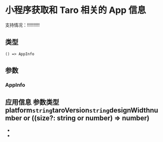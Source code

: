 # 小程序获取和 Taro 相关的 App 信息
支持情况：!!!!!!!!!!
## 类型[​](getAppInfo.html#类型)
```tsx
() => AppInfo
```

## 参数[​](getAppInfo.html#参数)
### AppInfo[​](getAppInfo.html#appinfo)
应用信息
参数类型platform`string`taroVersion`string`designWidthnumber or ((size?: string or number) => number)
- 
- 

-
